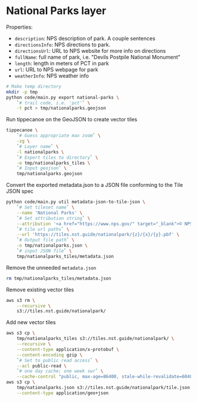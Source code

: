 # National Parks layer

Properties:

- `description`: NPS description of park. A couple sentences
- `directionsInfo`: NPS directions to park.
- `directionsUrl`: URL to NPS website for more info on directions
- `fullName`: full name of park, i.e. "Devils Postpile National Monument"
- `length`: length in meters of PCT in park
- `url`: URL to NPS webpage for park
- `weatherInfo`: NPS weather info

```bash
# Make temp directory
mkdir -p tmp
python code/main.py export national-parks \
    `# trail code, i.e. 'pct'` \
    -t pct > tmp/nationalparks.geojson
```

Run tippecanoe on the GeoJSON to create vector tiles
```bash
tippecanoe \
    `# Guess appropriate max zoom` \
    -zg \
    `# Layer name` \
    -l nationalparks \
    `# Export tiles to directory` \
    -e tmp/nationalparks_tiles \
    `# Input geojson` \
    tmp/nationalparks.geojson
```

Convert the exported metadata.json to a JSON file conforming to the Tile JSON
spec
```bash
python code/main.py util metadata-json-to-tile-json \
    `# Set tileset name` \
    --name 'National Parks' \
    `# Set attribution string` \
    --attribution '<a href="https://www.nps.gov/" target="_blank">© NPS</a>' \
    `# tile url paths` \
    --url 'https://tiles.nst.guide/nationalpark/{z}/{x}/{y}.pbf' \
    `# Output file path` \
    -o tmp/nationalparks.json \
    `# input JSON file` \
    tmp/nationalparks_tiles/metadata.json
```

Remove the unneeded `metadata.json`
```bash
rm tmp/nationalparks_tiles/metadata.json
```

Remove existing vector tiles
```bash
aws s3 rm \
    --recursive \
    s3://tiles.nst.guide/nationalpark/
```

Add new vector tiles
```bash
aws s3 cp \
    tmp/nationalparks_tiles s3://tiles.nst.guide/nationalpark/ \
    --recursive \
    --content-type application/x-protobuf \
    --content-encoding gzip \
    `# Set to public read access` \
    --acl public-read \
    `# one day cache; one week swr` \
    --cache-control "public, max-age=86400, stale-while-revalidate=604800"
aws s3 cp \
    tmp/nationalparks.json s3://tiles.nst.guide/nationalpark/tile.json \
    --content-type application/geo+json
```
